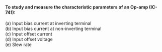 #### To study and measure the characteristic parameters of an Op-amp (IC-741):
(a) Input bias current at inverting terminal  
(b) Input bias current at non-inverting terminal  
(c) Input offset current  
(d) Input offset voltage  
(e) Slew rate  